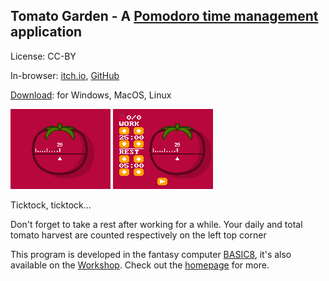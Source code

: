 ## Tomato Garden - A [Pomodoro time management](https://en.wikipedia.org/wiki/Pomodoro_Technique) application

License: CC-BY

In-browser: [itch.io](https://tonywang.itch.io/tomato), [GitHub](https://paladin-t.github.io/pomodoro/html/)

[Download](https://tonywang.itch.io/tomato): for Windows, MacOS, Linux

![Screenshot](src/content/sticker.png "Tomato")
![Preview](imgs/tomato.gif "Tomato")

Ticktock, ticktock...

Don't forget to take a rest after working for a while. Your daily and total tomato harvest are counted respectively on the left top corner

This program is developed in the fantasy computer [BASIC8](https://store.steampowered.com/app/767240/), it's also available on the [Workshop](https://steamcommunity.com/sharedfiles/filedetails/?id=1527815446). Check out the [homepage](https://paladin-t.github.io/b8/) for more.
